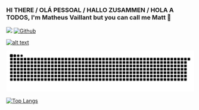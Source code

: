 ### HI THERE / OLÁ PESSOAL / HALLO ZUSAMMEN / HOLA A TODOS, I'm Matheus Vaillant but you can call me Matt 👋
     
![](https://visitor-badge.laobi.icu/badge?page_id=mathvaillant.mathvaillant)
[![Github](https://img.shields.io/github/followers/mathvaillant?label=Follow&style=social)](https://github.com/mathvaillant) 

<a target="_blank" href="https://www.linkedin.com/in/matheus-vaillant-03781b11b"> ![alt text](https://img.shields.io/badge/-LinkedIn-0e76a8?style=plastic&logo=linkedIn)</a>  
                                             

![snake gif](https://github.com/mathvaillant/MathVaillant/blob/output/github-contribution-grid-snake.svg)

[![Top Langs](https://github-readme-stats-git-masterrstaa-rickstaa.vercel.app/api/top-langs/?username=mathvaillant)](https://github.com/anuraghazra/github-readme-stats)

